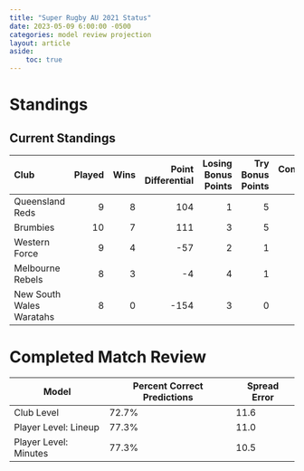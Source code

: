 ```yaml
---  
title: "Super Rugby AU 2021 Status"  
date: 2023-05-09 6:00:00 -0500  
categories: model review projection  
layout: article  
aside:  
    toc: true  
---
```

# Standings

## Current Standings


| Club                     |   Played |   Wins |   Point Differential |   Losing Bonus Points |   Try Bonus Points |   Competition Points |
|:-------------------------|---------:|-------:|---------------------:|----------------------:|-------------------:|---------------------:|
| Queensland Reds          |        9 |      8 |                  104 |                     1 |                  5 |                   38 |
| Brumbies                 |       10 |      7 |                  111 |                     3 |                  5 |                   36 |
| Western Force            |        9 |      4 |                  -57 |                     2 |                  1 |                   19 |
| Melbourne Rebels         |        8 |      3 |                   -4 |                     4 |                  1 |                   17 |
| New South Wales Waratahs |        8 |      0 |                 -154 |                     3 |                  0 |                    3 |



# Completed Match Review


| Model | Percent Correct Predictions | Spread Error |
| ------ | ------ | ------ |
| Club Level | 72.7% | 11.6 |
| Player Level: Lineup | 77.3% | 11.0 |
| Player Level: Minutes | 77.3% | 10.5 |

